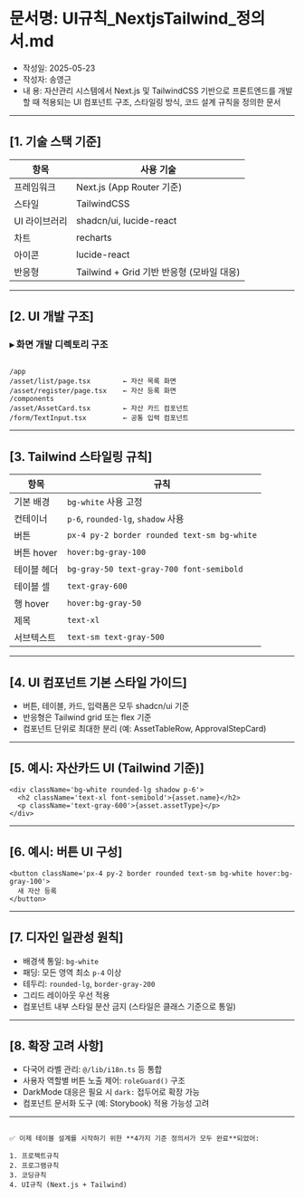 # 문서명: UI규칙_NextjsTailwind_정의서.md  
- 작성일: 2025-05-23  
- 작성자: 송영근  
- 내  용: 자산관리 시스템에서 Next.js 및 TailwindCSS 기반으로 프론트엔드를 개발할 때 적용되는 UI 컴포넌트 구조, 스타일링 방식, 코드 설계 규칙을 정의한 문서

---

## [1. 기술 스택 기준]

| 항목 | 사용 기술 |
|------|------------|
| 프레임워크 | Next.js (App Router 기준) |
| 스타일 | TailwindCSS |
| UI 라이브러리 | shadcn/ui, lucide-react |
| 차트 | recharts |
| 아이콘 | lucide-react |
| 반응형 | Tailwind + Grid 기반 반응형 (모바일 대응)

---

## [2. UI 개발 구조]

### ▸ 화면 개발 디렉토리 구조

```

/app
/asset/list/page.tsx        ← 자산 목록 화면
/asset/register/page.tsx    ← 자산 등록 화면
/components
/asset/AssetCard.tsx        ← 자산 카드 컴포넌트
/form/TextInput.tsx         ← 공통 입력 컴포넌트

````

---

## [3. Tailwind 스타일링 규칙]

| 항목 | 규칙 |
|------|------|
| 기본 배경 | `bg-white` 사용 고정 |
| 컨테이너 | `p-6`, `rounded-lg`, `shadow` 사용 |
| 버튼 | `px-4 py-2 border rounded text-sm bg-white` |
| 버튼 hover | `hover:bg-gray-100` |
| 테이블 헤더 | `bg-gray-50 text-gray-700 font-semibold` |
| 테이블 셀 | `text-gray-600` |
| 행 hover | `hover:bg-gray-50` |
| 제목 | `text-xl` |
| 서브텍스트 | `text-sm text-gray-500` |

---

## [4. UI 컴포넌트 기본 스타일 가이드]

- 버튼, 테이블, 카드, 입력폼은 모두 shadcn/ui 기준  
- 반응형은 Tailwind grid 또는 flex 기준  
- 컴포넌트 단위로 최대한 분리 (예: AssetTableRow, ApprovalStepCard)

---

## [5. 예시: 자산카드 UI (Tailwind 기준)]

```tsx
<div className='bg-white rounded-lg shadow p-6'>
  <h2 className='text-xl font-semibold'>{asset.name}</h2>
  <p className='text-gray-600'>{asset.assetType}</p>
</div>
````

---

## \[6. 예시: 버튼 UI 구성]

```tsx
<button className='px-4 py-2 border rounded text-sm bg-white hover:bg-gray-100'>
  새 자산 등록
</button>
```

---

## \[7. 디자인 일관성 원칙]

* 배경색 통일: `bg-white`
* 패딩: 모든 영역 최소 `p-4` 이상
* 테두리: `rounded-lg`, `border-gray-200`
* 그리드 레이아웃 우선 적용
* 컴포넌트 내부 스타일 분산 금지 (스타일은 클래스 기준으로 통일)

---

## \[8. 확장 고려 사항]

* 다국어 라벨 관리: `@/lib/i18n.ts` 등 통합
* 사용자 역할별 버튼 노출 제어: `roleGuard()` 구조
* DarkMode 대응은 필요 시 `dark:` 접두어로 확장 가능
* 컴포넌트 문서화 도구 (예: Storybook) 적용 가능성 고려

---

```

✅ 이제 테이블 설계를 시작하기 위한 **4가지 기준 정의서가 모두 완료**되었어:

1. 프로젝트규칙  
2. 프로그램규칙  
3. 코딩규칙  
4. UI규칙 (Next.js + Tailwind)
